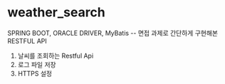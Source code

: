 # weather_search
SPRING BOOT, ORACLE DRIVER, MyBatis
-- 면접 과제로 간단하게 구현해본 RESTFUL API
1. 날씨를 조회하는 Restful Api
2. 로그 파일 저장
3. HTTPS 설정 

